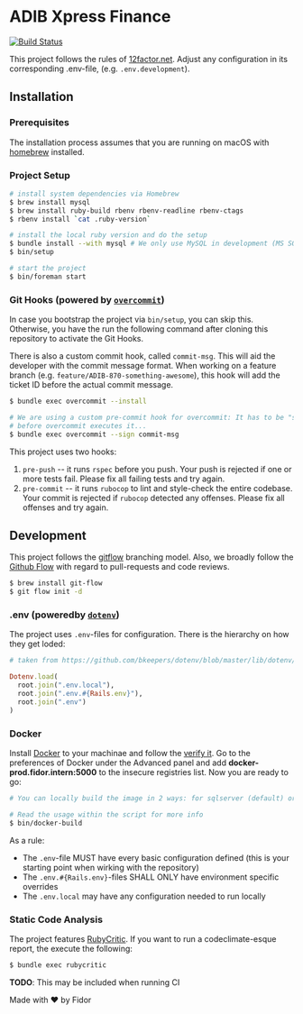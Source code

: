 # ADIB Xpress Finance

[![Build Status](https://ci.fidor.intern/fidor/adib_xpress_finance.svg?token=hbT4L9nyCu8oh4p1xYJh)](https://ci.fidor.intern/fidor/adib_xpress_finance)

This project follows the rules of [12factor.net][1]. Adjust any configuration in its corresponding .env-file, (e.g. `.env.development`).


## Installation

### Prerequisites

The installation process assumes that you are running on macOS with [homebrew][2] installed.


### Project Setup

```sh
# install system dependencies via Homebrew
$ brew install mysql
$ brew install ruby-build rbenv rbenv-readline rbenv-ctags
$ rbenv install `cat .ruby-version`

# install the local ruby version and do the setup
$ bundle install --with mysql # We only use MySQL in development (MS SQL in production)
$ bin/setup

# start the project
$ bin/foreman start
```


### Git Hooks (powered by [`overcommit`][3])

In case you bootstrap the project via `bin/setup`, you can skip this. Otherwise, you have the run the following command after cloning this repository to activate the Git Hooks.

There is also a custom commit hook, called `commit-msg`. This will aid the developer with the commit message format. When working on a feature branch (e.g. `feature/ADIB-870-something-awesome`), this hook will add the ticket ID before the actual commit message.

```sh
$ bundle exec overcommit --install

# We are using a custom pre-commit hook for overcommit: It has to be "signed"
# before overcommit executes it...
$ bundle exec overcommit --sign commit-msg
```

This project uses two hooks:

1. `pre-push` -- it runs `rspec` before you push. Your push is rejected if one or more tests fail. Please fix all failing tests and try again.
2. `pre-commit` -- it runs `rubocop` to lint and style-check the entire codebase. Your commit is rejected if `rubocop` detected any offenses. Please fix all offenses and try again.


## Development

This project follows the [gitflow][4] branching model. Also, we broadly follow the [Github Flow][5] with regard to pull-requests and code reviews.

```sh
$ brew install git-flow
$ git flow init -d
```

### .env (poweredby [`dotenv`][7])

The project uses `.env`-files for configuration. There is the hierarchy on how they get loded:

```ruby
# taken from https://github.com/bkeepers/dotenv/blob/master/lib/dotenv/rails.rb

Dotenv.load(
  root.join(".env.local"),
  root.join(".env.#{Rails.env}"),
  root.join(".env")
)
```

### Docker

Install [Docker][8] to your machinae and follow the [verify it][9]. Go to the preferences of Docker under the Advanced panel and add  __docker-prod.fidor.intern:5000__ to the insecure registries list. Now you are ready to go:

```sh
# You can locally build the image in 2 ways: for sqlserver (default) or mysql

# Read the usage within the script for more info
$ bin/docker-build
```

As a rule:
* The `.env`-file MUST have every basic configuration defined (this is your starting point when wirking with the repository)
* The `.env.#{Rails.env}`-files SHALL ONLY have environment specific overrides
* The `.env.local` may have any configuration needed to run locally

### Static Code Analysis

The project features [RubyCritic][6]. If you want to run a codeclimate-esque report, the execute the following:

```sh
$ bundle exec rubycritic
```

**TODO**: This may be included when running CI


[1]: https://12factor.net
[2]: http://brew.sh/
[3]: https://github.com/brigade/overcommit
[4]: https://github.com/nvie/gitflow
[5]: https://guides.github.com/introduction/flow/
[6]: https://github.com/whitesmith/rubycritic
[7]: https://github.com/bkeepers/dotenv
[8]: https://docs.docker.com/docker-for-mac/
[9]: https://docs.docker.com/engine/getstarted/step_one/#/step-3-verify-your-installation

Made with :heart: by Fidor
